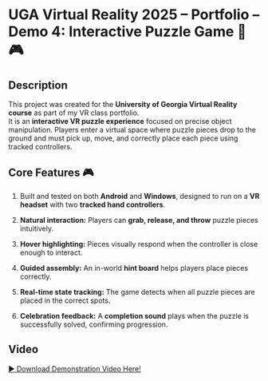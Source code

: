 # UGA Virtual Reality 2025 – Portfolio – Demo 4: Interactive Puzzle Game 🧩🎮

## Description
This project was created for the **University of Georgia Virtual Reality course** as part of my VR class portfolio.  
It is an **interactive VR puzzle experience** focused on precise object manipulation. Players enter a virtual space where puzzle pieces drop to the ground and must pick up, move, and correctly place each piece using tracked controllers.

## Core Features 🎮
1. Built and tested on both **Android** and **Windows**, designed to run on a **VR headset** with two **tracked hand controllers**.  

2. **Natural interaction:** Players can **grab, release, and throw** puzzle pieces intuitively.  

3. **Hover highlighting:** Pieces visually respond when the controller is close enough to interact.  

4. **Guided assembly:** An in-world **hint board** helps players place pieces correctly.  

5. **Real-time state tracking:** The game detects when all puzzle pieces are placed in the correct spots.  

6. **Celebration feedback:** A **completion sound** plays when the puzzle is successfully solved, confirming progression.  

## Video
[▶️ Download Demonstration Video Here!](Demonstrations/Demo4_Demonstration.mp4)  
